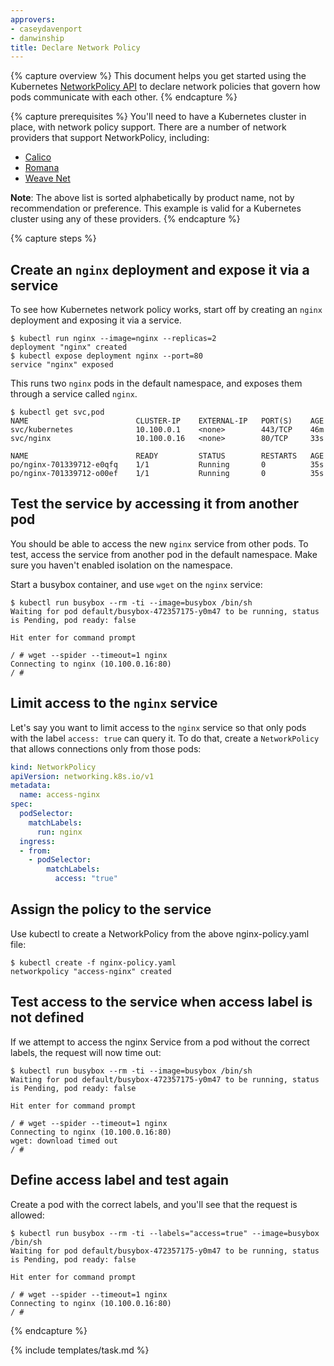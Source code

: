 ```yaml
---
approvers:
- caseydavenport
- danwinship
title: Declare Network Policy
---
```

{% capture overview %}
This document helps you get started using the Kubernetes [NetworkPolicy API](/docs/concepts/services-networking/network-policies/) to declare network policies that govern how pods communicate with each other.
{% endcapture %}

{% capture prerequisites %}
You'll need to have a Kubernetes cluster in place, with network policy support. There are a number of network providers that support NetworkPolicy, including:

* [Calico](/docs/tasks/configure-pod-container/calico-network-policy/)
* [Romana](/docs/tasks/configure-pod-container/romana-network-policy/)
* [Weave Net](/docs/tasks/configure-pod-container/weave-network-policy/)

**Note**: The above list is sorted alphabetically by product name, not by recommendation or preference. This example is valid for a Kubernetes cluster using any of these providers.
{% endcapture %}


{% capture steps %}

## Create an `nginx` deployment and expose it via a service

To see how Kubernetes network policy works, start off by creating an `nginx` deployment and exposing it via a service.

```console
$ kubectl run nginx --image=nginx --replicas=2
deployment "nginx" created
$ kubectl expose deployment nginx --port=80
service "nginx" exposed
```

This runs two `nginx` pods in the default namespace, and exposes them through a service called `nginx`.

```console
$ kubectl get svc,pod
NAME                        CLUSTER-IP    EXTERNAL-IP   PORT(S)    AGE
svc/kubernetes              10.100.0.1    <none>        443/TCP    46m
svc/nginx                   10.100.0.16   <none>        80/TCP     33s

NAME                        READY         STATUS        RESTARTS   AGE
po/nginx-701339712-e0qfq    1/1           Running       0          35s
po/nginx-701339712-o00ef    1/1           Running       0          35s
```

## Test the service by accessing it from another pod

You should be able to access the new `nginx` service from other pods. To test, access the service from another pod in the default namespace. Make sure you haven't enabled isolation on the namespace.

Start a busybox container, and use `wget` on the `nginx` service:

```console
$ kubectl run busybox --rm -ti --image=busybox /bin/sh
Waiting for pod default/busybox-472357175-y0m47 to be running, status is Pending, pod ready: false

Hit enter for command prompt

/ # wget --spider --timeout=1 nginx
Connecting to nginx (10.100.0.16:80)
/ #
```

## Limit access to the `nginx` service

Let's say you want to limit access to the `nginx` service so that only pods with the label `access: true` can query it. To do that, create a `NetworkPolicy` that allows connections only from those pods:

```yaml
kind: NetworkPolicy
apiVersion: networking.k8s.io/v1
metadata:
  name: access-nginx
spec:
  podSelector:
    matchLabels:
      run: nginx
  ingress:
  - from:
    - podSelector:
        matchLabels:
          access: "true"
```

## Assign the policy to the service

Use kubectl to create a NetworkPolicy from the above nginx-policy.yaml file:
```console
$ kubectl create -f nginx-policy.yaml
networkpolicy "access-nginx" created
```

## Test access to the service when access label is not defined
If we attempt to access the nginx Service from a pod without the correct labels, the request will now time out:

```console
$ kubectl run busybox --rm -ti --image=busybox /bin/sh
Waiting for pod default/busybox-472357175-y0m47 to be running, status is Pending, pod ready: false

Hit enter for command prompt

/ # wget --spider --timeout=1 nginx
Connecting to nginx (10.100.0.16:80)
wget: download timed out
/ #
```

## Define access label and test again

Create a pod with the correct labels, and you'll see that the request is allowed:

```console
$ kubectl run busybox --rm -ti --labels="access=true" --image=busybox /bin/sh
Waiting for pod default/busybox-472357175-y0m47 to be running, status is Pending, pod ready: false

Hit enter for command prompt

/ # wget --spider --timeout=1 nginx
Connecting to nginx (10.100.0.16:80)
/ #
```
{% endcapture %}

{% include templates/task.md %}
